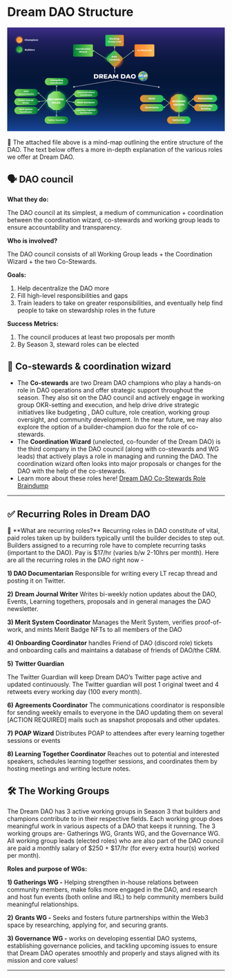 # Dream DAO Structure

![Untitled](Dream%20DAO%20Structure%20fb63cf991b05404e8b75b1385aebfc5d/Untitled.png)

<aside>
📢 The attached file above is a mind-map outlining the entire structure of the DAO. The text below offers a more in-depth explanation of the various roles we offer at Dream DAO.

</aside>

## 🗣️ DAO council

**What they do:** 

The DAO council at its simplest, a medium of communication + coordination between the coordination wizard, co-stewards and working group leads to ensure accountability and transparency. 

**Who is involved?**

The DAO council consists of all Working Group leads + the Coordination Wizard + the two Co-Stewards. 

**Goals:**

1. Help decentralize the DAO more 
2. Fill high-level responsibilities and gaps 
3. Train leaders to take on greater responsibilities, and eventually help find people to take on stewardship roles in the future

**Success Metrics:**

1. The council produces at least two proposals per month 
2. By Season 3, steward roles can be elected 

## 👥 Co-stewards & coordination wizard

- The **Co-stewards** are two Dream DAO champions who play a hands-on role in DAO operations and offer strategic support throughout the season. They also sit on the DAO council and actively engage in working group OKR-setting and execution, and help drive drive strategic initiatives like budgeting , DAO culture, role creation, working group oversight, and community development. In the near future, we may also explore the option of a builder-champion duo for the role of co-stewards.
- The **Coordination Wizard** (unelected, co-founder of the Dream DAO) is the third company in the DAO council (along with co-stewards and WG leads) that actively plays a role in managing and running the DAO. The coordination wizard often looks into major proposals or changes for the DAO with the help of the co-stewards.
- Learn more about these roles here!
[Dream DAO Co-Stewards Role Braindump  ](https://www.notion.so/Dream-DAO-Co-Stewards-Role-Braindump-b42485a33598471b88c1a6b8f0d48791?pvs=21)

---

## ✅ Recurring Roles in Dream DAO

<aside>
🤔 **What are recurring roles?** 
Recurring roles in DAO constitute of vital, paid roles taken up by builders typically until the builder decides to step out. Builders assigned to a recurring role have to complete recurring tasks (important to the DAO). Pay is $17/hr (varies b/w 2-10hrs per month). 
Here are all the recurring roles in the DAO right now -

</aside>

**1) DAO Documentarian** 
Responsible for writing every LT recap thread and posting it on Twitter.

**2)** **Dream Journal Writer**
Writes bi-weekly notion updates about the DAO, Events, Learning togethers, proposals and in general manages the DAO newsletter. 

**3) Merit System Coordinator**
Manages the Merit System, verifies proof-of-work, and mints Merit Badge NFTs to all members of the DAO

**4)** **Onboarding Coordinator** 
handles Friend of DAO (discord role) tickets and onboarding calls and maintains a database of friends of DAO/the CRM.

**5)** **Twitter Guardian**

The Twitter Guardian will keep Dream DAO’s Twitter page active and updated continuously. The Twitter guardian will post 1 original tweet and 4 retweets every working day (100 every month).

**6) Agreements Coordinator**
The communications coordinator is responsible for sending weekly emails to everyone in the DAO updating them on several [ACTION REQUIRED] mails such as snapshot proposals and other updates.

**7)** **POAP Wizard**
Distributes POAP to attendees after every learning together sessions or events 

**8) Learning Together Coordinator**
Reaches out to potential and interested speakers, schedules learning together sessions, and coordinates them by hosting meetings and writing lecture notes. 

## 🛠 The Working Groups

The Dream DAO has 3 active working groups in Season 3 that builders and champions contribute to in their respective fields. Each working group does meaningful work in various aspects of a DAO that keeps it running. The 3 working groups are- Gatherings WG, Grants WG, and the Governance WG. All working group leads (elected roles) who are also part of the DAO council are paid a monthly salary of $250 + $17/hr (for every extra hour(s) worked per month).  

**Roles and purpose of WGs:**

**1) Gatherings WG -** Helping strengthen in-house relations between community members, make folks more engaged in the DAO, and research and host fun events (both online and IRL) to help community members build meaningful relationships. 

**2)** **Grants WG -** Seeks and fosters future partnerships within the Web3 space by researching, applying for, and securing grants.

**3) Governance WG -** works on developing essential DAO systems, establishing governance policies, and tackling upcoming issues to ensure that Dream DAO operates smoothly and properly and stays aligned with its mission and core values!

---
